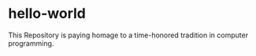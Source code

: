 # hello-world
This Repository is paying homage to a time-honored tradition in computer programming.
